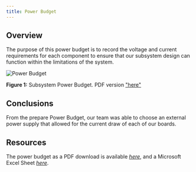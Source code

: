```yaml
---
title: Power Budget
---
```


## Overview
The purpose of this power budget is to record the voltage and current requirements for each component to ensure that our subsystem design can function within the limitations of the system.  

![Power Budget](https://github.com/user-attachments/assets/37a13087-40f1-4316-81be-7bd975c2cf9d)

**Figure 1:** Subsystem Power Budget. PDF version ["here"](https://github.com/user-attachments/files/23155392/EGR304_PowerBudget.pdf)

## Conclusions

From the prepare Power Budget, our team was able to choose an external power supply that allowed for the current draw of each of our boards.

## Resources

The power budget as a PDF download is available [*here*](https://github.com/user-attachments/files/23154111/EGR304_PowerBudget.pdf), and a Microsoft Excel Sheet [*here*](https://github.com/user-attachments/files/23154129/EGR304_PowerBudget.xlsx).
